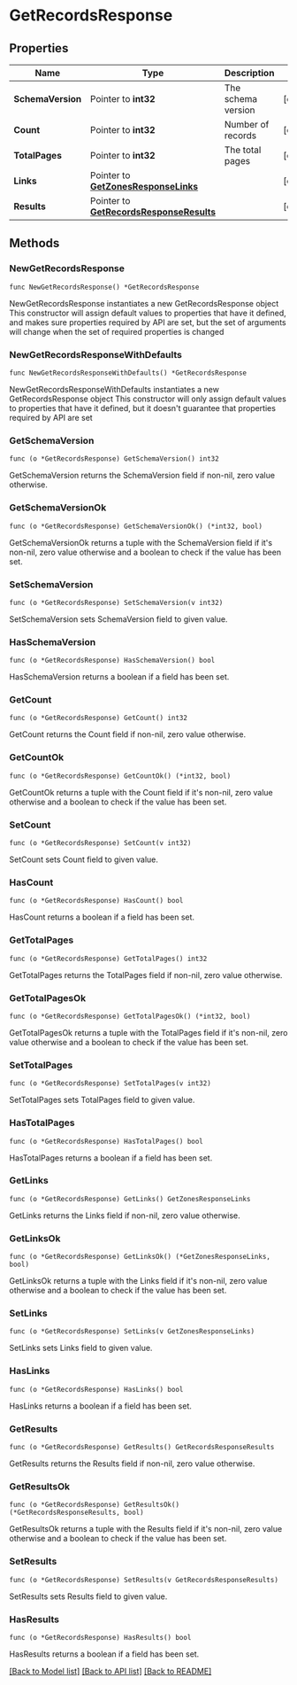# GetRecordsResponse

## Properties

Name | Type | Description | Notes
------------ | ------------- | ------------- | -------------
**SchemaVersion** | Pointer to **int32** | The schema version | [optional] 
**Count** | Pointer to **int32** | Number of records | [optional] 
**TotalPages** | Pointer to **int32** | The total pages | [optional] 
**Links** | Pointer to [**GetZonesResponseLinks**](GetZonesResponseLinks.md) |  | [optional] 
**Results** | Pointer to [**GetRecordsResponseResults**](GetRecordsResponseResults.md) |  | [optional] 

## Methods

### NewGetRecordsResponse

`func NewGetRecordsResponse() *GetRecordsResponse`

NewGetRecordsResponse instantiates a new GetRecordsResponse object
This constructor will assign default values to properties that have it defined,
and makes sure properties required by API are set, but the set of arguments
will change when the set of required properties is changed

### NewGetRecordsResponseWithDefaults

`func NewGetRecordsResponseWithDefaults() *GetRecordsResponse`

NewGetRecordsResponseWithDefaults instantiates a new GetRecordsResponse object
This constructor will only assign default values to properties that have it defined,
but it doesn't guarantee that properties required by API are set

### GetSchemaVersion

`func (o *GetRecordsResponse) GetSchemaVersion() int32`

GetSchemaVersion returns the SchemaVersion field if non-nil, zero value otherwise.

### GetSchemaVersionOk

`func (o *GetRecordsResponse) GetSchemaVersionOk() (*int32, bool)`

GetSchemaVersionOk returns a tuple with the SchemaVersion field if it's non-nil, zero value otherwise
and a boolean to check if the value has been set.

### SetSchemaVersion

`func (o *GetRecordsResponse) SetSchemaVersion(v int32)`

SetSchemaVersion sets SchemaVersion field to given value.

### HasSchemaVersion

`func (o *GetRecordsResponse) HasSchemaVersion() bool`

HasSchemaVersion returns a boolean if a field has been set.

### GetCount

`func (o *GetRecordsResponse) GetCount() int32`

GetCount returns the Count field if non-nil, zero value otherwise.

### GetCountOk

`func (o *GetRecordsResponse) GetCountOk() (*int32, bool)`

GetCountOk returns a tuple with the Count field if it's non-nil, zero value otherwise
and a boolean to check if the value has been set.

### SetCount

`func (o *GetRecordsResponse) SetCount(v int32)`

SetCount sets Count field to given value.

### HasCount

`func (o *GetRecordsResponse) HasCount() bool`

HasCount returns a boolean if a field has been set.

### GetTotalPages

`func (o *GetRecordsResponse) GetTotalPages() int32`

GetTotalPages returns the TotalPages field if non-nil, zero value otherwise.

### GetTotalPagesOk

`func (o *GetRecordsResponse) GetTotalPagesOk() (*int32, bool)`

GetTotalPagesOk returns a tuple with the TotalPages field if it's non-nil, zero value otherwise
and a boolean to check if the value has been set.

### SetTotalPages

`func (o *GetRecordsResponse) SetTotalPages(v int32)`

SetTotalPages sets TotalPages field to given value.

### HasTotalPages

`func (o *GetRecordsResponse) HasTotalPages() bool`

HasTotalPages returns a boolean if a field has been set.

### GetLinks

`func (o *GetRecordsResponse) GetLinks() GetZonesResponseLinks`

GetLinks returns the Links field if non-nil, zero value otherwise.

### GetLinksOk

`func (o *GetRecordsResponse) GetLinksOk() (*GetZonesResponseLinks, bool)`

GetLinksOk returns a tuple with the Links field if it's non-nil, zero value otherwise
and a boolean to check if the value has been set.

### SetLinks

`func (o *GetRecordsResponse) SetLinks(v GetZonesResponseLinks)`

SetLinks sets Links field to given value.

### HasLinks

`func (o *GetRecordsResponse) HasLinks() bool`

HasLinks returns a boolean if a field has been set.

### GetResults

`func (o *GetRecordsResponse) GetResults() GetRecordsResponseResults`

GetResults returns the Results field if non-nil, zero value otherwise.

### GetResultsOk

`func (o *GetRecordsResponse) GetResultsOk() (*GetRecordsResponseResults, bool)`

GetResultsOk returns a tuple with the Results field if it's non-nil, zero value otherwise
and a boolean to check if the value has been set.

### SetResults

`func (o *GetRecordsResponse) SetResults(v GetRecordsResponseResults)`

SetResults sets Results field to given value.

### HasResults

`func (o *GetRecordsResponse) HasResults() bool`

HasResults returns a boolean if a field has been set.


[[Back to Model list]](../README.md#documentation-for-models) [[Back to API list]](../README.md#documentation-for-api-endpoints) [[Back to README]](../README.md)


